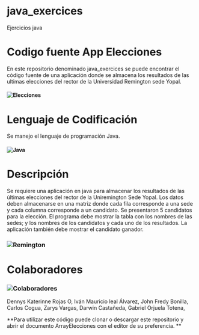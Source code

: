 # java_exercices
Ejercicios java

# Codigo fuente App Elecciones 
En este repositorio denominado java_exercices se puede encontrar el código fuente de una aplicación donde se almacena los resultados de las ultimas elecciones del rector de la Universidad Remington sede Yopal.
#### ![Elecciones](https://tsje.gov.py/static/img/ico-big-elecciones@2x.png)
# Lenguaje de Codificación 
Se manejo el lenguaje de programación Java.

#### ![Java](https://cdn.icon-icons.com/icons2/81/PNG/256/java_15498.png)

# Descripción 
Se requiere una aplicación en java para almacenar los resultados de las últimas elecciones del rector de la Uniremington Sede Yopal.
Los datos deben almacenarse en una matriz donde cada fila corresponde a una sede y cada columna corresponde a un candidato. Se presentaron 5 candidatos para la elección. El programa debe mostrar la tabla con los nombres de las sedes; y los nombres de los candidatos y cada uno de los resultados. La aplicación también debe mostrar el candidato ganador.
### ![Remington](https://i2.wp.com/virtualuniremington.com/wp-content/uploads/2016/12/cropped-LOGO-1-3.png?fit=386%2C131&ssl=1)
# Colaboradores
### ![Colaboradores](https://universidadean.edu.co/sites/default/files/enlaces-de-interes/icono-crm-gestion.png)
Dennys Katerinne Rojas O,
Iván Mauricio leal Álvarez,
John Fredy Bonilla,
Carlos Cogua,
Zarys Vargas,
Darwin Castañeda,
Gabriel Orjuela Totena,



**Para utilizar este código puede clonar o descargar este repositorio y abrir el documento ArrayElecciones con el editor de su preferencia. **
